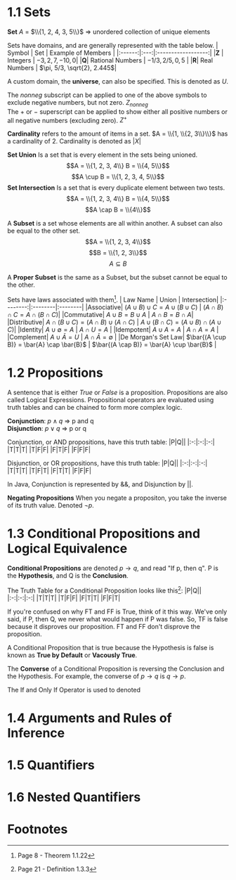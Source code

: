 # 1.1 Sets

  **Set** $A$ = $\\{1, 2, 4, 3, 5\\}$ => unordered collection of unique elements
  
  Sets have domains, and are generally represented with the table below. 
  | Symbol | Set | Example of Members |
  |:------:|:---:|:------------------:|
  |$\textbf{Z}$ | Integers | $-3, 2, 7, -10, 0$|
  |$\textbf{Q}$| Rational Numbers | $-1/3, 2/5, 0, 5$ |
  |$\textbf{R}$| Real Numbers | $\pi, 5/3, \sqrt{2}, 2.445$|
  
   A custom domain, the **universe**, can also  be specified. This is denoted as $U$. 
  
  The $nonneg$ subscript can be applied to one of the above symbols to exclude negative numbers, but not zero. $Z_{nonneg}$\
  The $+$ or $-$ superscript can be applied to show either all positive numbers or all negative numbers (excluding zero). $Z^+$
  
  **Cardinality** refers to the amount of items in a set. $A = \\{1, \\{2, 3\\}\\}$ has a cardinality of 2. Cardinality is denoted as $|X|$
  
  **Set Union** Is a set that is every element in the sets being unioned.
  $$A = \\{1, 2, 3, 4\\} B = \\{4, 5\\}$$ $$A \cup B = \\{1, 2, 3, 4, 5\\}$$ 
  **Set Intersection** Is a set that is every duplicate element between two tests. 
  $$A = \\{1, 2, 3, 4\\} B = \\{4, 5\\}$$ $$A \cap B = \\{4\\}$$
  
  A **Subset** is a set whose elements are all within another. A subset can also be equal to the other set. 
  $$A = \\{1, 2, 3, 4\\}$$ $$B = \\{1, 2, 3\\}$$ $$A \subseteq B$$
  
  A **Proper Subset** is the same as a Subset, but the subset cannot be equal to the other. 
  
  Sets have laws associated with them[^1].
  | Law Name | Union | Intersection|
  |:--------:|:--------|:--------|
  |Associative| $(A \cup B) \cup C = A \cup (B \cup C)$ | $(A \cap B) \cap C = A \cap (B \cap C)$|
  |Commutative| $A \cup B = B \cup A$ | $A \cap B = B \cap A$|
  |Distributive| $A \cap (B \cup C) = (A \cap B) \cup (A \cap C)$ | $A \cup (B \cap C) = (A \cup B) \cap (A \cup C)$|
  |Identity| $A \cup \emptyset = A$ | $A \cap U = A$ |
  |Idempotent| $A \cup A = A$ | $A \cap A = A$ |
  |Complement| $A \cup \bar{A} = U$ | $A \cap \bar{A} = \emptyset$ |
  |De Morgan's Set Law| $\bar{(A \cup B)} = \bar{A} \cap \bar{B}$ | $\bar{(A \cap B)} = \bar{A} \cup \bar{B}$ |
  
# 1.2 Propositions

  A sentence that is either *True* or *False* is a proposition. 
  Propositions are also called Logical Expressions. 
  Propositional operators are evaluated using truth tables and can be chained to form more complex logic. 
  
  **Conjunction**: $p \wedge q$ => p and q\
  **Disjunction**: $p \lor q$ => p or q
  
  Conjunction, or AND propositions, have this truth table:
  |P|Q||
  |:-:|:-:|:-:|
  |T|T|T|
  |T|F|F|
  |F|T|F|
  |F|F|F|
  
  Disjunction, or OR propositions, have this truth table:
  |P|Q||
  |:-:|:-:|:-:|
  |T|T|T|
  |T|F|T|
  |F|T|T|
  |F|F|F|

  In Java, Conjunction is represented by &&, and Disjunction by ||. 
  
  **Negating Propositions** When you negate a propositon, you take the inverse of its truth value. Denoted $\neg{p}$. 

# 1.3 Conditional Propositions and Logical Equivalence

**Conditional Propositions** are denoted $p \rightarrow q$, and read "If p, then q". 
P is the **Hypothesis**, and Q is the **Conclusion**. 

The Truth Table for a Conditional Proposition looks like this[^2]:
  |P|Q||
  |:-:|:-:|:-:|
  |T|T|T|
  |T|F|F|
  |F|T|T|
  |F|F|T|

If you're confused on why FT and FF is True, think of it this way. We've only said, if P, then Q, we never what would happen if P was false. So, TF is false because it disproves our proposition. FT and FF don't disprove the proposition.  

A Conditional Proposition that is true because the Hypothesis is false is known as **True by Default** or **Vacously True**. 

The **Converse** of a Conditional Proposition is reversing the Conclusion and the Hypothesis. For example, the converse of $p \rightarrow q$ is $q \rightarrow p$. 

The If and Only If Operator is used to denoted 

# 1.4 Arguments and Rules of Inference



# 1.5 Quantifiers

# 1.6 Nested Quantifiers

# Footnotes

  [^1]: Page 8 - Theorem 1.1.22
  [^2]: Page 21 - Definition 1.3.3

